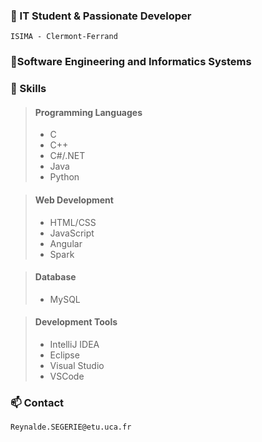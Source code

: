 <!DOCTYPE html>
<html lang="en">
<head>
    <meta charset="UTF-8">
    <meta name="viewport" content="width=device-width, initial-scale=1.">
</head>
<body>

<h3>🚀 IT Student & Passionate Developer</h3>

``ISIMA - Clermont-Ferrand``

<h3>🌱Software Engineering and Informatics Systems </h3>

<h3>💼 Skills</h3>

<blockquote>
    <h4>Programming Languages</h4>
    <ul>
        <li>C</li>
        <li>C++</li>
        <li>C#/.NET</li>
        <li>Java</li>
        <li>Python</li>
    </ul>
</blockquote>
<blockquote>
    <h4>Web Development</h4>
    <ul>
        <li>HTML/CSS</li>
        <li>JavaScript</li>
        <li>Angular</li>
        <li>Spark</li>
    </ul>
</blockquote>
<blockquote>
    <h4>Database</h4>
    <ul>
        <li>MySQL</li>
    </ul>
</blockquote>
<blockquote>
    <h4>Development Tools</h4>
    <ul>
        <li>IntelliJ IDEA</li>
        <li>Eclipse</li>
        <li>Visual Studio</li>
        <li>VSCode</li>
    </ul>
</blockquote>

<h3>📫 Contact</h3>

``Reynalde.SEGERIE@etu.uca.fr``

</body>
</html>
